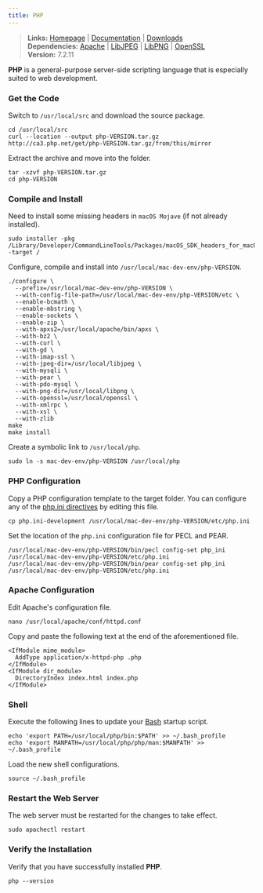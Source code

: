 ```yaml
---
title: PHP
---
```


> **Links:** [Homepage](http://php.net/) | [Documentation](http://php.net/manual/en/) | [Downloads](http://php.net/downloads.php)  
> **Dependencies:** [Apache](/apache/) | [LibJPEG](/libjpeg/) | [LibPNG](/libpng/) | [OpenSSL](/openssl/)  
> **Version:** <span data-version>7.2.11</span>

**PHP** is a general-purpose server-side scripting language that is especially suited to web development.


### Get the Code

Switch to `/usr/local/src` and download the source package.

	cd /usr/local/src
	curl --location --output php-VERSION.tar.gz http://ca3.php.net/get/php-VERSION.tar.gz/from/this/mirror

Extract the archive and move into the folder.

	tar -xzvf php-VERSION.tar.gz
	cd php-VERSION


### Compile and Install

Need to install some missing headers in `macOS Mojave` (if not already installed).

	sudo installer -pkg /Library/Developer/CommandLineTools/Packages/macOS_SDK_headers_for_macOS_10.14.pkg -target /

Configure, compile and install into `/usr/local/mac-dev-env/php-VERSION`.

	./configure \
	  --prefix=/usr/local/mac-dev-env/php-VERSION \
	  --with-config-file-path=/usr/local/mac-dev-env/php-VERSION/etc \
	  --enable-bcmath \
	  --enable-mbstring \
	  --enable-sockets \
	  --enable-zip \
	  --with-apxs2=/usr/local/apache/bin/apxs \
	  --with-bz2 \
	  --with-curl \
	  --with-gd \
	  --with-imap-ssl \
	  --with-jpeg-dir=/usr/local/libjpeg \
	  --with-mysqli \
	  --with-pear \
	  --with-pdo-mysql \
	  --with-png-dir=/usr/local/libpng \
	  --with-openssl=/usr/local/openssl \
	  --with-xmlrpc \
	  --with-xsl \
	  --with-zlib
	make
	make install

Create a symbolic link to `/usr/local/php`.

	sudo ln -s mac-dev-env/php-VERSION /usr/local/php


### PHP Configuration

Copy a PHP configuration template to the target folder. You can configure any of the [php.ini directives](http://www.php.net/manual/en/ini.list.php) by editing this file.

	cp php.ini-development /usr/local/mac-dev-env/php-VERSION/etc/php.ini

Set the location of the `php.ini` configuration file for PECL and PEAR.

	/usr/local/mac-dev-env/php-VERSION/bin/pecl config-set php_ini /usr/local/mac-dev-env/php-VERSION/etc/php.ini
	/usr/local/mac-dev-env/php-VERSION/bin/pear config-set php_ini /usr/local/mac-dev-env/php-VERSION/etc/php.ini


### Apache Configuration

Edit Apache's configuration file.

	nano /usr/local/apache/conf/httpd.conf

Copy and paste the following text at the end of the aforementioned file.

	<IfModule mime_module>
	  AddType application/x-httpd-php .php
	</IfModule>
	<IfModule dir_module>
      DirectoryIndex index.html index.php
	</IfModule>


### Shell

Execute the following lines to update your [Bash](http://en.wikipedia.org/wiki/Bash_%28Unix_shell%29) startup script.

	echo 'export PATH=/usr/local/php/bin:$PATH' >> ~/.bash_profile
	echo 'export MANPATH=/usr/local/php/php/man:$MANPATH' >> ~/.bash_profile

Load the new shell configurations.

	source ~/.bash_profile


### Restart the Web Server

The web server must be restarted for the changes to take effect.

	sudo apachectl restart


### Verify the Installation

Verify that you have successfully installed **PHP**.

	php --version
